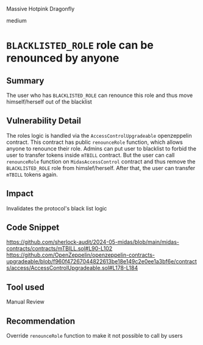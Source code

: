 Massive Hotpink Dragonfly

medium

# `BLACKLISTED_ROLE` role can be renounced by anyone

## Summary
The user who has `BLACKLISTED_ROLE` can renounce this role and thus move himself/herself out of the blacklist

## Vulnerability Detail
The roles logic is handled via the `AccessControlUpgradeable` openzeppelin contract. This contract has public `renounceRole` function, which allows anyone to renounce their role. Admins can put user to blacklist to forbid the user to transfer tokens inside `mTBILL` contract. But the user can call `renounceRole` function on `MidasAccessControl` contract and thus remove the `BLACKLISTED_ROLE` role from himslef/herself. After that, the user can transfer `mTBILL` tokens again.

## Impact
Invalidates the protocol's black list logic

## Code Snippet
https://github.com/sherlock-audit/2024-05-midas/blob/main/midas-contracts/contracts/mTBILL.sol#L90-L102
https://github.com/OpenZeppelin/openzeppelin-contracts-upgradeable/blob/f960f47267044822613be18e149c2e0ee1a3bf6e/contracts/access/AccessControlUpgradeable.sol#L178-L184

## Tool used

Manual Review

## Recommendation
Override `renounceRole`  function to make it not possible to call by users
